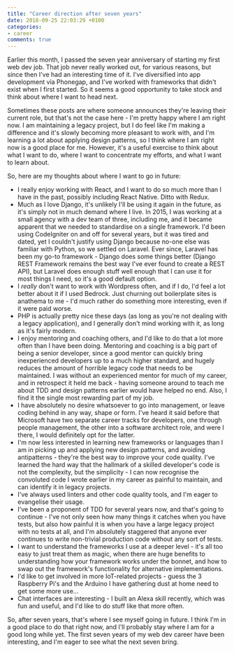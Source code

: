 ```yaml
---
title: "Career direction after seven years"
date: 2018-09-25 22:03:29 +0100
categories:
- career
comments: true
---
```


Earlier this month, I passed the seven year anniversary of starting my first web dev job. That job never really worked out, for various reasons, but since then I've had an interesting time of it. I've diversified into app development via Phonegap, and I've worked with frameworks that didn't exist when I first started. So it seems a good opportunity to take stock and think about where I want to head next.

Sometimes these posts are where someone announces they're leaving their current role, but that's not the case here - I'm pretty happy where I am right now. I am maintaining a legacy project, but I do feel like I'm making a difference and it's slowly becoming more pleasant to work with, and I'm learning a lot about applying design patterns, so I think where I am right now is a good place for me. However, it's a useful exercise to think about what I want to do, where I want to concentrate my efforts, and what I want to learn about.

So, here are my thoughts about where I want to go in future:

* I really enjoy working with React, and I want to do so much more than I have in the past, possibly including React Native. Ditto with Redux.
* Much as I love Django, it's unlikely I'll be using it again in the future, as it's simply not in much demand where I live. In 2015, I was working at a small agency with a dev team of three, including me, and it became apparent that we needed to standardise on a single framework. I'd been using CodeIgniter on and off for several years, but it was tired and dated, yet I couldn't justify using Django because no-one else was familiar with Python, so we settled on Laravel. Ever since, Laravel has been my go-to framework - Django does some things better (Django REST Framework remains the best way I've ever found to create a REST API), but Laravel does enough stuff well enough that I can use it for most things I need, so it's a good default option.
* I *really* don't want to work with Wordpress often, and if I do, I'd feel a lot better about it if I used Bedrock. Just churning out boilerplate sites is anathema to me - I'd much rather do something more interesting, even if it were paid worse.
* PHP is actually pretty nice these days (as long as you're not dealing with a legacy application), and I generally don't mind working with it, as long as it's fairly modern.
* I enjoy mentoring and coaching others, and I'd like to do that a lot more often than I have been doing. Mentoring and coaching is a big part of being a senior developer, since a good mentor can quickly bring inexperienced developers up to a much higher standard, and hugely reduces the amount of horrible legacy code that needs to be maintained. I was without an experienced mentor for much of my career, and in retrospect it held me back - having someone around to teach me about TDD and design patterns earlier would have helped no end. Also, I find it the single most rewarding part of my job.
* I have absolutely no desire whatsoever to go into management, or leave coding behind in any way, shape or form. I've heard it said before that Microsoft have two separate career tracks for developers, one through people management, the other into a software architect role, and were I there, I would definitely opt for the latter.
* I'm now less interested in learning new frameworks or languages than I am in picking up and applying new design patterns, and avoiding antipatterns - they're the best way to improve your code quality. I've learned the hard way that the hallmark of a skilled developer's code is not the complexity, but the simplicity - I can now recognise the convoluted code I wrote earlier in my career as painful to maintain, and can identify it in legacy projects.
* I've always used linters and other code quality tools, and I'm eager to evangelise their usage.
* I've been a proponent of TDD for several years now, and that's going to continue - I've not only seen how many things it catches when you have tests, but also how painful it is when you have a large legacy project with no tests at all, and I'm absolutely staggered that anyone ever continues to write non-trivial production code without any sort of tests.
* I want to understand the frameworks I use at a deeper level - it's all too easy to just treat them as magic, when there are huge benefits to understanding how your framework works under the bonnet, and how to swap out the framework's functionality for alternative implementations.
* I'd like to get involved in more IoT-related projects - guess the 3 Raspberry Pi's and the Arduino I have gathering dust at home need to get some more use...
* Chat interfaces are interesting - I built an Alexa skill recently, which was fun and useful, and I'd like to do stuff like that more often.

So, after seven years, that's where I see myself going in future. I think I'm in a good place to do that right now, and I'll probably stay where I am for a good long while yet. The first seven years of my web dev career have been interesting, and I'm eager to see what the next seven bring.
